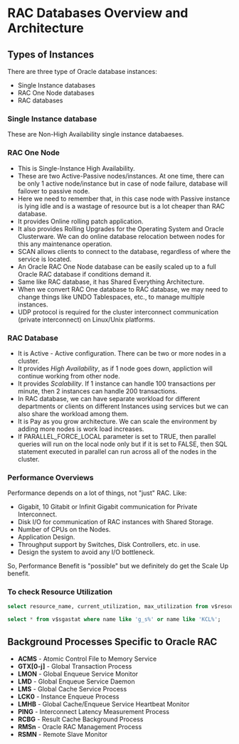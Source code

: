 # RAC Databases Overview and Architecture

## Types of Instances

There are three type of Oracle database instances:

* Single Instance databases
* RAC One Node databases
* RAC databases

### Single Instance database

These are Non-High Availability single instance databaeses.

### RAC One Node

* This is Single-Instance High Availability.
* These are two Active-Passive nodes/instances. At one time, there can be only 1 active node/instance but in case of node failure, database will failover to passive node.
* Here we need to remember that, in this case node with Passive instance is lying idle and is a wastage of resource but is a lot cheaper than RAC database.
* It provides Online rolling patch application.
* It also provides Rolling Upgrades for the Operating System and Oracle Clusterware. We can do online database relocation between nodes for this any maintenance operation.
* SCAN allows clients to connect to the database, regardless of where the service is located.
* An Oracle RAC One Node database can be easily scaled up to a full Oracle RAC database if conditions demand it.
* Same like RAC database, it has Shared Everything Architecture.
* When we convert RAC One database to RAC database, we may need to change things like UNDO Tablespaces, etc., to manage multiple instances.
* UDP protocol is required for the cluster interconnect communication (private interconnect) on Linux/Unix platforms.

### RAC Database

* It is Active - Active configuration. There can be two or more nodes in a cluster.
* It provides *High Availability*, as if 1 node goes down, appliction will continue working from other node.
* It provides *Scalability*. If 1 instance can handle 100 transactions per minute, then 2 instances can handle 200 transactions.
* In RAC database, we can have separate workload for different departments or clients on different Instances using services but we can also share the workload among them.
* It is Pay as you grow architecture. We can scale the environment by adding more nodes is work load increases.
* If PARALLEL_FORCE_LOCAL parameter is set to TRUE, then parallel queries will run on the local node only but if it is set to FALSE, then SQL statement executed in parallel can run across all of the nodes in the cluster.

### Performance Overviews

Performance depends on a lot of things, not "just" RAC. Like:

* Gigabit, 10 Gitabit or Infinit Gigabit communication for Private Interconnect.
* Disk I/O for communication of RAC instances with Shared Storage.
* Number of CPUs on the Nodes.
* Application Design.
* Throughput support by Switches, Disk Controllers, etc. in use.
* Design the system to avoid any I/O bottleneck.

So, Performance Benefit is "possible" but we definitely do get the Scale Up benefit.

### To check Resource Utilization

```sql
select resource_name, current_utilization, max_utilization from v$resource_limit where resource_name like 'g%s_%';

select * from v$sgastat where name like 'g_s%' or name like 'KCL%';
```

## Background Processes Specific to Oracle RAC

* **ACMS** - Atomic Control File to Memory Service
* **GTX[0-j]** - Global Transaction Process
* **LMON** - Global Enqueue Service Monitor
* **LMD** - Global Enqueue Service Daemon
* **LMS** - Global Cache Service Process
* **LCK0** - Instance Enqueue Process
* **LMHB** - Global Cache/Enqueue Service Heartbeat Monitor
* **PING** - Interconnect Latency Measurement Process
* **RCBG** - Result Cache Background Process
* **RMSn** - Oracle RAC Management  Process
* **RSMN** - Remote Slave Monitor
